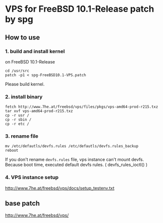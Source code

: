 # VPS for FreeBSD 10.1-Release patch by spg

## How to use

### 1. build and install kernel  
on FreeBSD 10.1-Release
```shell
cd /usr/src
patch -p1 < spg-FreeBSD10.1-VPS.patch
```
Please build kernel.  
### 2. install binary
```shell
fetch http://www.7he.at/freebsd/vps/files/pkgs/vps-amd64-prod-r215.txz
tar xvf vps-amd64-prod-r215.txz
cp -r usr /
cp -r sbin /
cp -r etc /
```
### 3. rename file
```shell
mv /etc/defautls/devfs.rules /etc/defautls/devfs.rules_backup
reboot
```
If you don't rename `devfs.rules` file, vps instance can't mount devfs.  
Because boot time, executed default devfs rules. ( devfs_rules_ioctl() )
### 4. VPS instance setup
http://www.7he.at/freebsd/vps/docs/setup_testenv.txt

## base patch
http://www.7he.at/freebsd/vps/
